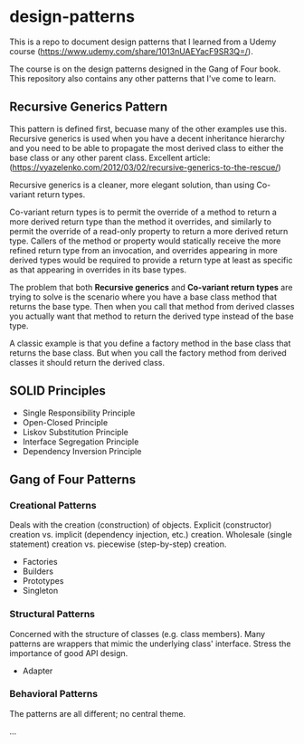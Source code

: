 # design-patterns

This is a repo to document design patterns that I learned from a Udemy course (<https://www.udemy.com/share/1013nUAEYacF9SR3Q=/>).

The course is on the design patterns designed in the Gang of Four book.
This repository also contains any other patterns that I've come to learn.

## Recursive Generics Pattern

This pattern is defined first, becuase many of the other examples use this.
Recursive generics is used when you have a decent inheritance hierarchy
and you need to be able to propagate the most derived class to either
the base class or any other parent class.
Excellent article: (<https://vyazelenko.com/2012/03/02/recursive-generics-to-the-rescue/>)

Recursive generics is a cleaner, more elegant solution,
than using Co-variant return types.

Co-variant return types is to permit the override of a method to return a more
derived return type than the method it overrides, and similarly to permit the
override of a read-only property to return a more derived return type.
Callers of the method or property would statically receive the more refined
return type from an invocation, and overrides appearing in more derived types
would be required to provide a return type at least as specific as that
appearing in overrides in its base types.

The problem that both **Recursive generics** and **Co-variant return types**
are trying to solve is the scenario where you have a base class method that returns
the base type. Then when you call that method from derived classes you actually want
that method to return the derived type instead of the base type.

A classic example is that you define a factory method in the base class
that returns the base class. But when you call the factory method from derived
classes it should return the derived class.

## SOLID Principles

- Single Responsibility Principle
- Open-Closed Principle
- Liskov Substitution Principle
- Interface Segregation Principle
- Dependency Inversion Principle

## Gang of Four Patterns

### Creational Patterns

Deals with the creation (construction) of objects.
Explicit (constructor) creation vs. implicit (dependency injection, etc.) creation.
Wholesale (single statement) creation vs. piecewise (step-by-step) creation.

- Factories
- Builders
- Prototypes
- Singleton

### Structural Patterns

Concerned with the structure of classes (e.g. class members).
Many patterns are wrappers that mimic the underlying class' interface.
Stress the importance of good API design.

- Adapter

### Behavioral Patterns

The patterns are all different; no central theme.

...
